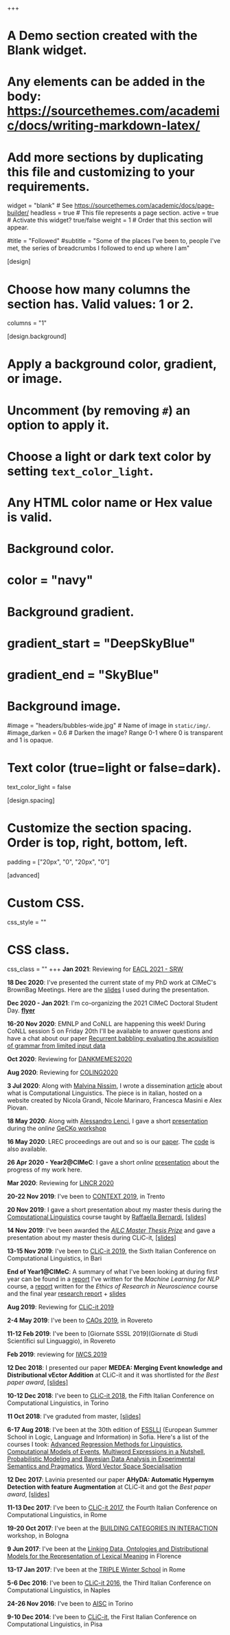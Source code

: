 +++
# A Demo section created with the Blank widget.
# Any elements can be added in the body: https://sourcethemes.com/academic/docs/writing-markdown-latex/
# Add more sections by duplicating this file and customizing to your requirements.

widget = "blank"  # See https://sourcethemes.com/academic/docs/page-builder/
headless = true  # This file represents a page section.
active = true  # Activate this widget? true/false
weight = 1  # Order that this section will appear.

#title = "Followed"
#subtitle = "Some of the places I've been to, people I've met, the series of breadcrumbs I followed to end up where I am"

[design]
  # Choose how many columns the section has. Valid values: 1 or 2.
  columns = "1"

[design.background]
  # Apply a background color, gradient, or image.
  #   Uncomment (by removing `#`) an option to apply it.
  #   Choose a light or dark text color by setting `text_color_light`.
  #   Any HTML color name or Hex value is valid.

  # Background color.
  # color = "navy"
  
  # Background gradient.
  # gradient_start = "DeepSkyBlue"
  # gradient_end = "SkyBlue"
  
  # Background image.
  #image = "headers/bubbles-wide.jpg"  # Name of image in `static/img/`.
  #image_darken = 0.6  # Darken the image? Range 0-1 where 0 is transparent and 1 is opaque.

  # Text color (true=light or false=dark).
  text_color_light = false

[design.spacing]
  # Customize the section spacing. Order is top, right, bottom, left.
  padding = ["20px", "0", "20px", "0"]

[advanced]
 # Custom CSS. 
 css_style = ""
 
 # CSS class.
 css_class = ""
+++
**Jan 2021**: Reviewing for [EACL 2021 - SRW](https://sites.google.com/view/eaclsrw2021/home)

**18 Dec 2020**: I've presented the current state of my PhD work at CIMeC's BrownBag Meetings. Here are the [slides](../files/BB_presentation_recbabbling.pdf) I used during the presentation.

**Dec 2020 - Jan 2021**: I'm co-organizing the 2021 CIMeC Doctoral Student Day. [**flyer**](../files/schedule_dsday.pdf)

**16-20 Nov 2020**: EMNLP and CoNLL are happening this week! During CoNLL session 5 on Friday 20th I'll be available to answer questions and have a chat about our paper [Recurrent babbling: evaluating the acquisition of grammar from limited input data](https://www.aclweb.org/anthology/2020.conll-1.13.pdf) 

**Oct 2020**: Reviewing for [DANKMEMES2020](https://dankmemes2020.fileli.unipi.it/)

**Aug 2020**: Reviewing for [COLING2020](https://coling2020.org/)

**3 Jul 2020**: Along with [Malvina Nissim](https://malvinanissim.github.io/), I wrote a dissemination [article](https://www.linguisticamente.org/ma-un-computer-mi-capisce-cose-e-a-cosa-serve-la-linguistica-computazionale/) about what is Computational Linguistics. The piece is in italian, hosted on a website created by Nicola Grandi, Nicole Marinaro, Francesca Masini e Alex Piovan.

**18 May 2020**: Along with [Alessandro Lenci](https://people.unipi.it/alessandro_lenci/), I gave a short [presentation](../files/GeCKo_sdm.pdf) during the _online_ [GeCKo workshop](https://sites.google.com/view/gecko2020/home)

**16 May 2020**: LREC proceedings are out and so is our [paper](http://www.lrec-conf.org/proceedings/lrec2020/pdf/2020.lrec-1.700.pdf). The [code](https://github.com/ellepannitto/tfe) is also available.

**26 Apr 2020 - Year2@CIMeC**: I gave a short _online_ [presentation](../files/Year2thesisproposal.pdf) about the progress of my work here.

**Mar 2020**: Reviewing for [LiNCR 2020](https://lincr2020.github.io/)

**20-22 Nov 2019**: I've been to [CONTEXT 2019](http://context19.disi.unitn.it/), in Trento

**20 Nov 2019**: I gave a short presentation about my master thesis during the [Computational Linguistics](http://disi.unitn.it/~bernardi/Courses/CL/19-20.html) course taught by [Raffaella Bernardi](http://disi.unitn.it/~bernardi/), [[slides]](../files/slides_CL.pdf)

**14 Nov 2019**: I've been awarded the [_AILC Master Thesis Prize_](http://www.ai-lc.it/premi/best-master-thesis-emanuele-pianta/) and gave a presentation about my master thesis during CLiC-it, [[slides]](../files/slides_clic2019.pdf)

**13-15 Nov 2019**: I've been to [CLiC-it 2019](http://clic2019.di.uniba.it/),  the Sixth Italian Conference on Computational Linguistics, in Bari

**End of Year1@CIMeC**: A summary of what I've been looking at during first year can be found in a [report](../files/ML_for_NLP_report.pdf) I've written for the _Machine Learning for NLP_ course, a [report](../files/ethics.pdf) written for the _Ethics of Research in Neuroscience_ course and the final year [research report](../files/Year1Report.pdf) + [slides](../files/Year1Report_slides.pdf)

**Aug 2019**: Reviewing for [CLiC-it 2019](http://clic2019.di.uniba.it/)

**2-4 May 2019**: I've been to [CAOs 2019](https://event.unitn.it/2019/cimec-caos/), in Rovereto

**11-12 Feb 2019**: I've been to [Giornate SSSL 2019](Giornate di Studi Scientifici sul Linguaggio), in Rovereto

**Feb 2019**: reviewing for [IWCS 2019](https://sites.google.com/view/iwcs2019/home)

**12 Dec 2018**: I presented our paper **MEDEA: Merging Event knowledge and Distributional vEctor Addition** at CLiC-it and it was shortlisted for _the Best paper award_, [[slides]](../files/MEDEA_slides.pdf)

**10-12 Dec 2018**: I've been to [CLiC-it 2018](http://clic2018.di.unito.it/en/home-2/),  the Fifth Italian Conference on Computational Linguistics, in Torino

**11 Oct 2018**: I've graduted from master, [[slides]](../files/slides_master.pdf)

**6-17 Aug 2018**: I've been at the 30th edition of [ESSLLI](http://esslli2018.folli.info/) (European Summer School in Logic, Language and Information) in Sofia. Here's a list of the courses I took: 
[Advanced Regression Methods for Linguistics](http://esslli2018.folli.info/advanced-regression-methods-for-linguistics/),
[Computational Models of Events](http://esslli2018.folli.info/computational-models-of-events/),
[Multiword Expressions in a Nutshell](http://esslli2018.folli.info/multiword-expressions-in-a-nutshell/),
[Probabilistic Modeling and Bayesian Data Analysis in Experimental Semantics and Pragmatics](http://esslli2018.folli.info/probabilistic-modeling-and-bayesian-data-analysis/),
[Word Vector Space Specialisation](http://esslli2018.folli.info/word-vector-space-specialisation/)

**12 Dec 2017**: Lavinia presented our paper **AHyDA: Automatic Hypernym Detection with feature Augmentation** at CLiC-it and got the _Best paper award_, [[slides]](../files/AHyDA_slides.pdf)

**11-13 Dec 2017**: I've been to [CLiC-it 2017](http://sag.art.uniroma2.it/clic2017/en/home-2/),  the Fourth Italian Conference on Computational Linguistics, in Rome

**19-20 Oct 2017**: I've been at the [BUILDING CATEGORIES IN INTERACTION](https://categorization.weebly.com/#) workshop, in Bologna

**9 Jun 2017**: I've been at the [Linking Data, Ontologies and Distributional Models for the Representation of Lexical Meaning](https://www.dottoratofilletlin.unifi.it/upload/sub/iniziative-2017/workshop-locandina-blu.pdf) in Florence

**13-17 Jan 2017**: I've been at the [TRIPLE Winter School](https://triplelab.wordpress.com/programma/) in Rome

**5-6 Dec 2016**: I've been to [CLiC-it 2016](http://clic-it2016.dieti.unina.it/index.php/en/), the Third Italian Conference on Computational Linguistics, in Naples

**24-26 Nov 2016**: I've been to [AISC](http://www.aisc-net.org/home/2016/03/05/aisc-2016-torino/) in Torino

**9-10 Dec 2014**: I've been to [CLiC-it](http://clic2014.fileli.unipi.it/en/#), the First Italian Conference on Computational Linguistics, in Pisa

